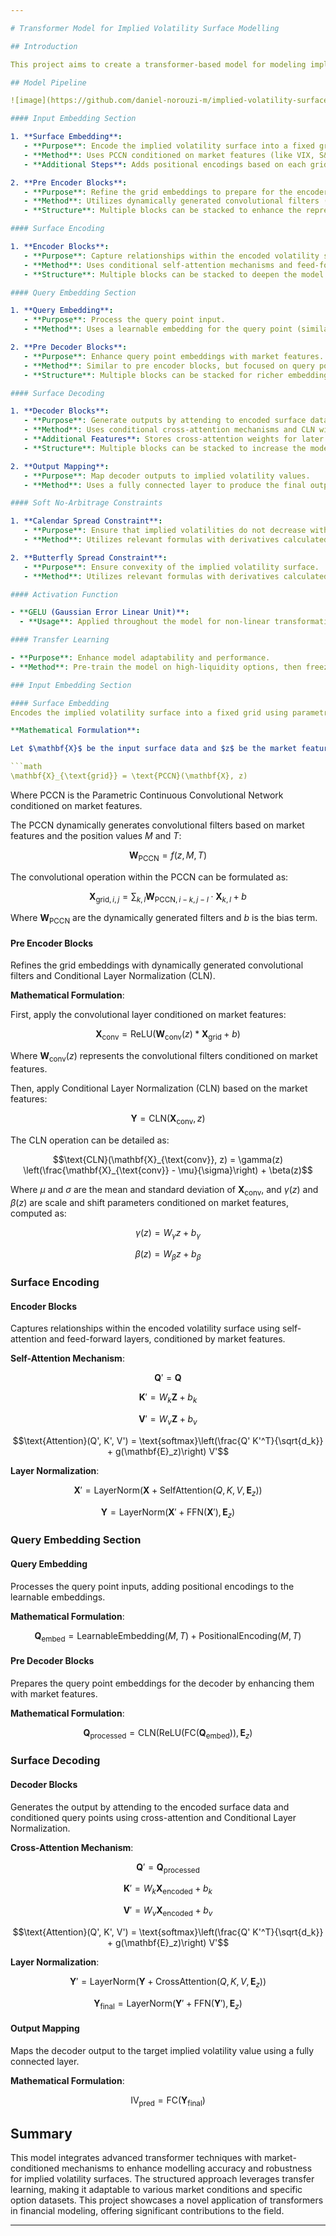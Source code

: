 ```yaml
---

# Transformer Model for Implied Volatility Surface Modelling

## Introduction

This project aims to create a transformer-based model for modeling implied volatility surfaces, uniquely incorporating key market features such as VIX, S&P returns, and asset returns., and ensuring adherence to no-arbitrage constraints. The model uses advanced techniques such as Conditional Layer Normalization (CLN), parametric continuous convolutional networks (PCCN), and a Gaussian Error Linear Unit (GELU) activation function. The project also employs transfer learning to enhance model performance and adaptability. Pre-trained on high-liquidity options, this model exemplifies the power of transfer learning in financial modeling, allowing seamless fine-tuning for specific, less liquid options to deliver precise and reliable predictions.

## Model Pipeline

![image](https://github.com/daniel-norouzi-m/implied-volatility-surface-with-flow-based-generative-models/assets/108014662/060efec1-8ed4-4300-98c4-d08d03a073b1)

#### Input Embedding Section

1. **Surface Embedding**:
   - **Purpose**: Encode the implied volatility surface into a fixed grid.
   - **Method**: Uses PCCN conditioned on market features (like VIX, S&P returns, and asset returns) and grid point M and T values.
   - **Additional Steps**: Adds positional encodings based on each grid point's M and T values to incorporate the temporal and moneyness structure.

2. **Pre Encoder Blocks**:
   - **Purpose**: Refine the grid embeddings to prepare for the encoder blocks.
   - **Method**: Utilizes dynamically generated convolutional filters (conditioned on market features and grid point M and T values) and Conditional Layer Normalization (CLN) with residual connections.
   - **Structure**: Multiple blocks can be stacked to enhance the representation.

#### Surface Encoding

1. **Encoder Blocks**:
   - **Purpose**: Capture relationships within the encoded volatility surface.
   - **Method**: Uses conditional self-attention mechanisms and feed-forward layers, along with CLN and residual connections.
   - **Structure**: Multiple blocks can be stacked to deepen the model's capacity.

#### Query Embedding Section

1. **Query Embedding**:
   - **Purpose**: Process the query point input.
   - **Method**: Uses a learnable embedding for the query point (similar to the [MASK] token in NLP), adding positional encoding specific to the query point.

2. **Pre Decoder Blocks**:
   - **Purpose**: Enhance query point embeddings with market features.
   - **Method**: Similar to pre encoder blocks, but focused on query point embeddings.
   - **Structure**: Multiple blocks can be stacked for richer embedding refinement.

#### Surface Decoding

1. **Decoder Blocks**:
   - **Purpose**: Generate outputs by attending to encoded surface data and conditioned query points.
   - **Method**: Uses conditional cross-attention mechanisms and CLN with residual connections.
   - **Additional Features**: Stores cross-attention weights for later visual analysis using Gaussian kernel smoothing.
   - **Structure**: Multiple blocks can be stacked to increase the model's depth.

2. **Output Mapping**:
   - **Purpose**: Map decoder outputs to implied volatility values.
   - **Method**: Uses a fully connected layer to produce the final output.

#### Soft No-Arbitrage Constraints

1. **Calendar Spread Constraint**:
   - **Purpose**: Ensure that implied volatilities do not decrease with increasing maturity.
   - **Method**: Utilizes relevant formulas with derivatives calculated using autograd.

2. **Butterfly Spread Constraint**:
   - **Purpose**: Ensure convexity of the implied volatility surface.
   - **Method**: Utilizes relevant formulas with derivatives calculated using autograd.

#### Activation Function

- **GELU (Gaussian Error Linear Unit)**:
  - **Usage**: Applied throughout the model for non-linear transformations, providing smoother and more effective activation compared to ReLU.

#### Transfer Learning

- **Purpose**: Enhance model adaptability and performance.
- **Method**: Pre-train the model on high-liquidity options, then freeze and add new components to fine-tune with new data.

### Input Embedding Section

#### Surface Embedding
Encodes the implied volatility surface into a fixed grid using parametric continuous convolutional filters dynamically generated based on market features.

**Mathematical Formulation**:

Let $\mathbf{X}$ be the input surface data and $z$ be the market features. The embedding is computed as:

```math
\mathbf{X}_{\text{grid}} = \text{PCCN}(\mathbf{X}, z)
```

Where PCCN is the Parametric Continuous Convolutional Network conditioned on market features.

The PCCN dynamically generates convolutional filters based on market features and the position values $M$ and $T$:

```math
\mathbf{W}_{\text{PCCN}} = f(z, M, T)
```

The convolutional operation within the PCCN can be formulated as:

```math
\mathbf{X}_{\text{grid}, i, j} = \sum_{k,l} \mathbf{W}_{\text{PCCN}, i-k, j-l} \cdot \mathbf{X}_{k, l} + b
```

Where $\mathbf{W}_{\text{PCCN}}$ are the dynamically generated filters and $b$ is the bias term.

#### Pre Encoder Blocks
Refines the grid embeddings with dynamically generated convolutional filters and Conditional Layer Normalization (CLN).

**Mathematical Formulation**:

First, apply the convolutional layer conditioned on market features:

```math
\mathbf{X}_{\text{conv}} = \text{ReLU}(\mathbf{W}_{\text{conv}}(z) * \mathbf{X}_{\text{grid}} + b)
```

Where $\mathbf{W}_{\text{conv}}(z)$ represents the convolutional filters conditioned on market features.

Then, apply Conditional Layer Normalization (CLN) based on the market features:

```math
\mathbf{Y} = \text{CLN}(\mathbf{X}_{\text{conv}}, z)
```

The CLN operation can be detailed as:

```math
\text{CLN}(\mathbf{X}_{\text{conv}}, z) = \gamma(z) \left(\frac{\mathbf{X}_{\text{conv}} - \mu}{\sigma}\right) + \beta(z)
```

Where $\mu$ and $\sigma$ are the mean and standard deviation of $\mathbf{X}_{\text{conv}}$, and $\gamma(z)$ and $\beta(z)$ are scale and shift parameters conditioned on market features, computed as:

```math
\gamma(z) = W_\gamma z + b_\gamma
```
```math
\beta(z) = W_\beta z + b_\beta
```

### Surface Encoding

#### Encoder Blocks
Captures relationships within the encoded volatility surface using self-attention and feed-forward layers, conditioned by market features.

**Self-Attention Mechanism**:
```math
\mathbf{Q}' = \mathbf{Q}
```
```math
\mathbf{K}' = W_k \mathbf{Z} + b_k
```
```math
\mathbf{V}' = W_v \mathbf{Z} + b_v
```
```math
\text{Attention}(Q', K', V') = \text{softmax}\left(\frac{Q' K'^T}{\sqrt{d_k}} + g(\mathbf{E}_z)\right) V'
```

**Layer Normalization**:
```math
\mathbf{X}' = \text{LayerNorm}(\mathbf{X} + \text{SelfAttention}(Q, K, V, \mathbf{E}_z))
```
```math
\mathbf{Y} = \text{LayerNorm}(\mathbf{X}' + \text{FFN}(\mathbf{X}'), \mathbf{E}_z)
```

### Query Embedding Section

#### Query Embedding
Processes the query point inputs, adding positional encodings to the learnable embeddings.

**Mathematical Formulation**:
```math
\mathbf{Q}_{\text{embed}} = \text{LearnableEmbedding}(M, T) + \text{PositionalEncoding}(M, T)
```

#### Pre Decoder Blocks
Prepares the query point embeddings for the decoder by enhancing them with market features.

**Mathematical Formulation**:
```math
\mathbf{Q}_{\text{processed}} = \text{CLN}(\text{ReLU}(\text{FC}(\mathbf{Q}_{\text{embed}})), \mathbf{E}_z)
```

### Surface Decoding

#### Decoder Blocks
Generates the output by attending to the encoded surface data and conditioned query points using cross-attention and Conditional Layer Normalization.

**Cross-Attention Mechanism**:
```math
\mathbf{Q}' = \mathbf{Q}_{\text{processed}}
```
```math
\mathbf{K}' = W_k \mathbf{X}_{\text{encoded}} + b_k
```
```math
\mathbf{V}' = W_v \mathbf{X}_{\text{encoded}} + b_v
```
```math
\text{Attention}(Q', K', V') = \text{softmax}\left(\frac{Q' K'^T}{\sqrt{d_k}} + g(\mathbf{E}_z)\right) V'
```

**Layer Normalization**:
```math
\mathbf{Y}' = \text{LayerNorm}(\mathbf{Y} + \text{CrossAttention}(Q, K, V, \mathbf{E}_z))
```
```math
\mathbf{Y}_{\text{final}} = \text{LayerNorm}(\mathbf{Y}' + \text{FFN}(\mathbf{Y}'), \mathbf{E}_z)
```

#### Output Mapping
Maps the decoder output to the target implied volatility value using a fully connected layer.

**Mathematical Formulation**:
```math
\text{IV}_{\text{pred}} = \text{FC}(\mathbf{Y}_{\text{final}})
```

## Summary

This model integrates advanced transformer techniques with market-conditioned mechanisms to enhance modelling accuracy and robustness for implied volatility surfaces. The structured approach leverages transfer learning, making it adaptable to various market conditions and specific option datasets. This project showcases a novel application of transformers in financial modeling, offering significant contributions to the field.

---
```

